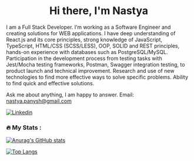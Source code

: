 <h1 align="center">Hi there, I'm Nastya</h1>      
I am a Full Stack Developer. I’m working as a Software Engineer and creating solutions for WEB applications. 
I have deep understanding of React.js and its core principles, strong knowledge of JavaScript, TypeScript, HTML/CSS (SCSS/LESS), OOP, SOLID and REST principles, hands-on experience with databases such as  PostgreSQL/MySQL. Participation in the development process from testing tasks with Jest/Mocha testing frameworks, Postman, Swagger integration testing, to product launch and technical improvement. Research and use of new technologies to find more effective ways to solve specific problems. Ability to find quick and effective solutions.

Ask me about anything, I am happy to answer. 
Email: nastya.panysh@gmail.com
   
[![Linkedin](https://img.shields.io/badge/-LinkedIn-blue?style=flat&logo=Linkedin&logoColor=white)](https://www.linkedin.com/in/anastasiya-panysh-627ab4212/) 
            
                     
      
### :fire: My Stats :   
 
[![Anurag's GitHub stats](https://github-readme-stats.vercel.app/api?username=AnastasiaPanysh)](https://github.com/anuraghazra/github-readme-stats)
    

[![Top Langs](https://github-readme-stats.vercel.app/api/top-langs/?username=AnastasiaPanysh&layout=compact)](https://github.com/anuraghazra/github-readme-stats)


    
    
  
